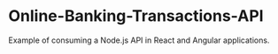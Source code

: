 # Online-Banking-Transactions-API
Example of consuming a Node.js API in React and Angular applications.
